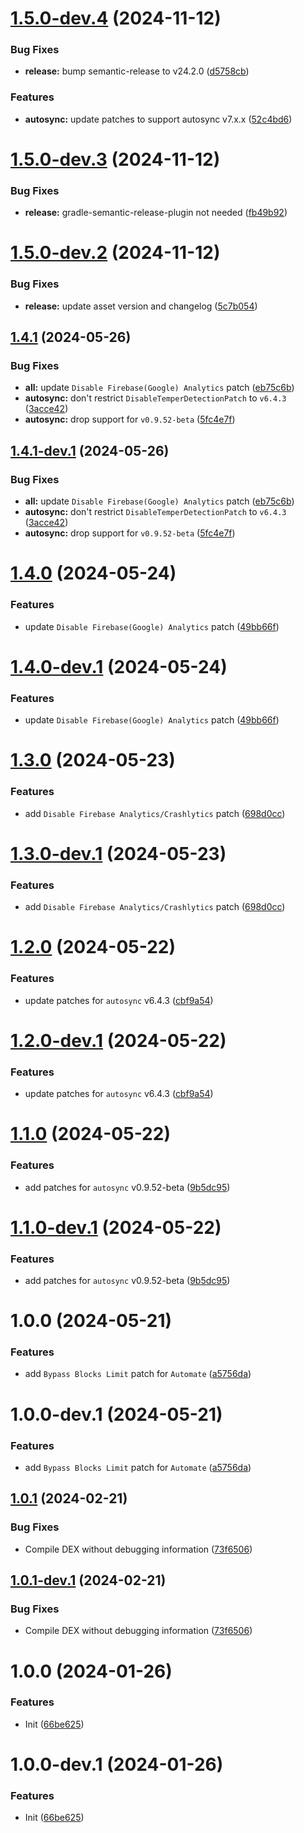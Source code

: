 # [1.5.0-dev.4](https://github.com/BholeyKaBhakt/revanced-patches-xtra/compare/v1.5.0-dev.3...v1.5.0-dev.4) (2024-11-12)


### Bug Fixes

* **release:** bump semantic-release to v24.2.0 ([d5758cb](https://github.com/BholeyKaBhakt/revanced-patches-xtra/commit/d5758cbddbe56f85bef036c21e8751b6b51dbc89))


### Features

* **autosync:** update patches to support autosync v7.x.x ([52c4bd6](https://github.com/BholeyKaBhakt/revanced-patches-xtra/commit/52c4bd62a72b38ad6e75ea97299a76fd21a02e8c))

# [1.5.0-dev.3](https://github.com/BholeyKaBhakt/revanced-patches-xtra/compare/v1.5.0-dev.2...v1.5.0-dev.3) (2024-11-12)


### Bug Fixes

* **release:** gradle-semantic-release-plugin not needed ([fb49b92](https://github.com/BholeyKaBhakt/revanced-patches-xtra/commit/fb49b92371d51df076b1c1efa42a6548b8254b92))

# [1.5.0-dev.2](https://github.com/BholeyKaBhakt/revanced-patches-xtra/compare/v1.5.0-dev.1...v1.5.0-dev.2) (2024-11-12)


### Bug Fixes

* **release:** update asset version and changelog ([5c7b054](https://github.com/BholeyKaBhakt/revanced-patches-xtra/commit/5c7b054d8308fe75024ce801d8fa327608564595))

## [1.4.1](https://github.com/BholeyKaBhakt/revanced-patches-xtra/compare/v1.4.0...v1.4.1) (2024-05-26)


### Bug Fixes

* **all:** update `Disable Firebase(Google) Analytics` patch ([eb75c6b](https://github.com/BholeyKaBhakt/revanced-patches-xtra/commit/eb75c6b40594605e921c033b47f20ec012f04e29))
* **autosync:** don't restrict `DisableTemperDetectionPatch` to `v6.4.3` ([3acce42](https://github.com/BholeyKaBhakt/revanced-patches-xtra/commit/3acce425c38bec9d40b5544d3191b7832304501e))
* **autosync:** drop support for `v0.9.52-beta` ([5fc4e7f](https://github.com/BholeyKaBhakt/revanced-patches-xtra/commit/5fc4e7f20f25a0a325a431bd9af673697c59a60f))

## [1.4.1-dev.1](https://github.com/BholeyKaBhakt/revanced-patches-xtra/compare/v1.4.0...v1.4.1-dev.1) (2024-05-26)


### Bug Fixes

* **all:** update `Disable Firebase(Google) Analytics` patch ([eb75c6b](https://github.com/BholeyKaBhakt/revanced-patches-xtra/commit/eb75c6b40594605e921c033b47f20ec012f04e29))
* **autosync:** don't restrict `DisableTemperDetectionPatch` to `v6.4.3` ([3acce42](https://github.com/BholeyKaBhakt/revanced-patches-xtra/commit/3acce425c38bec9d40b5544d3191b7832304501e))
* **autosync:** drop support for `v0.9.52-beta` ([5fc4e7f](https://github.com/BholeyKaBhakt/revanced-patches-xtra/commit/5fc4e7f20f25a0a325a431bd9af673697c59a60f))

# [1.4.0](https://github.com/BholeyKaBhakt/revanced-patches-xtra/compare/v1.3.0...v1.4.0) (2024-05-24)


### Features

* update `Disable Firebase(Google) Analytics` patch ([49bb66f](https://github.com/BholeyKaBhakt/revanced-patches-xtra/commit/49bb66f13db69ec90504f234e803bac78585fb99))

# [1.4.0-dev.1](https://github.com/BholeyKaBhakt/revanced-patches-xtra/compare/v1.3.0...v1.4.0-dev.1) (2024-05-24)


### Features

* update `Disable Firebase(Google) Analytics` patch ([49bb66f](https://github.com/BholeyKaBhakt/revanced-patches-xtra/commit/49bb66f13db69ec90504f234e803bac78585fb99))

# [1.3.0](https://github.com/BholeyKaBhakt/revanced-patches-xtra/compare/v1.2.0...v1.3.0) (2024-05-23)


### Features

* add `Disable Firebase Analytics/Crashlytics` patch ([698d0cc](https://github.com/BholeyKaBhakt/revanced-patches-xtra/commit/698d0ccbdebc34b7a35ada1e8298ff8142753fa9))

# [1.3.0-dev.1](https://github.com/BholeyKaBhakt/revanced-patches-xtra/compare/v1.2.0...v1.3.0-dev.1) (2024-05-23)


### Features

* add `Disable Firebase Analytics/Crashlytics` patch ([698d0cc](https://github.com/BholeyKaBhakt/revanced-patches-xtra/commit/698d0ccbdebc34b7a35ada1e8298ff8142753fa9))

# [1.2.0](https://github.com/BholeyKaBhakt/revanced-patches-xtra/compare/v1.1.0...v1.2.0) (2024-05-22)


### Features

* update patches for `autosync` v6.4.3 ([cbf9a54](https://github.com/BholeyKaBhakt/revanced-patches-xtra/commit/cbf9a54aae12e59eac74061a30cdc695666871e2))

# [1.2.0-dev.1](https://github.com/BholeyKaBhakt/revanced-patches-xtra/compare/v1.1.0...v1.2.0-dev.1) (2024-05-22)


### Features

* update patches for `autosync` v6.4.3 ([cbf9a54](https://github.com/BholeyKaBhakt/revanced-patches-xtra/commit/cbf9a54aae12e59eac74061a30cdc695666871e2))

# [1.1.0](https://github.com/BholeyKaBhakt/revanced-patches-xtra/compare/v1.0.0...v1.1.0) (2024-05-22)


### Features

* add patches for `autosync` v0.9.52-beta ([9b5dc95](https://github.com/BholeyKaBhakt/revanced-patches-xtra/commit/9b5dc9567fcb70277c5b38b4ccfc386bd2ed640d))

# [1.1.0-dev.1](https://github.com/BholeyKaBhakt/revanced-patches-xtra/compare/v1.0.0...v1.1.0-dev.1) (2024-05-22)


### Features

* add patches for `autosync` v0.9.52-beta ([9b5dc95](https://github.com/BholeyKaBhakt/revanced-patches-xtra/commit/9b5dc9567fcb70277c5b38b4ccfc386bd2ed640d))

# 1.0.0 (2024-05-21)


### Features

* add `Bypass Blocks Limit` patch for `Automate` ([a5756da](https://github.com/BholeyKaBhakt/revanced-patches-xtra/commit/a5756da5d4f122b16509c4e980ffabd4586ae75d))

# 1.0.0-dev.1 (2024-05-21)


### Features

* add `Bypass Blocks Limit` patch for `Automate` ([a5756da](https://github.com/BholeyKaBhakt/revanced-patches-xtra/commit/a5756da5d4f122b16509c4e980ffabd4586ae75d))

## [1.0.1](https://github.com/ReVanced/revanced-patches-template/compare/v1.0.0...v1.0.1) (2024-02-21)


### Bug Fixes

* Compile DEX without debugging information ([73f6506](https://github.com/ReVanced/revanced-patches-template/commit/73f6506bccc01e5622a6e19bedcf6d54d3f701c7))

## [1.0.1-dev.1](https://github.com/ReVanced/revanced-patches-template/compare/v1.0.0...v1.0.1-dev.1) (2024-02-21)


### Bug Fixes

* Compile DEX without debugging information ([73f6506](https://github.com/ReVanced/revanced-patches-template/commit/73f6506bccc01e5622a6e19bedcf6d54d3f701c7))

# 1.0.0 (2024-01-26)


### Features

* Init ([66be625](https://github.com/ReVanced/revanced-patches-template/commit/66be625f25ee2d678dac62a5bf4daa631284f8f6))

# 1.0.0-dev.1 (2024-01-26)


### Features

* Init ([66be625](https://github.com/ReVanced/revanced-patches-template/commit/66be625f25ee2d678dac62a5bf4daa631284f8f6))
